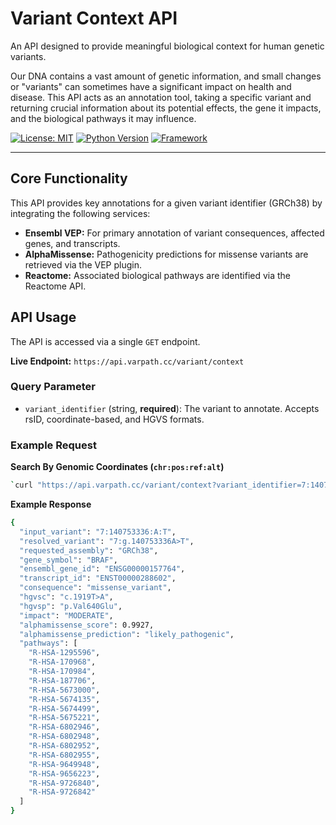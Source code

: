 # Variant Context API

An API designed to provide meaningful biological context for human genetic variants.

Our DNA contains a vast amount of genetic information, and small changes or "variants" can sometimes have a significant impact on health and disease. This API acts as an annotation tool, taking a specific variant and returning crucial information about its potential effects, the gene it impacts, and the biological pathways it may influence.


[![License: MIT](https://img.shields.io/badge/License-MIT-yellow.svg)](https://opensource.org/licenses/MIT)
[![Python Version](https://img.shields.io/badge/python-3.11+-blue.svg)](https://www.python.org/downloads/)
[![Framework](https://img.shields.io/badge/Framework-FastAPI-green.svg)](https://fastapi.tiangolo.com/)

---

## Core Functionality

This API provides key annotations for a given variant identifier (GRCh38) by integrating the following services:

* **Ensembl VEP:** For primary annotation of variant consequences, affected genes, and transcripts.
* **AlphaMissense:** Pathogenicity predictions for missense variants are retrieved via the VEP plugin.
* **Reactome:** Associated biological pathways are identified via the Reactome API.

## API Usage

The API is accessed via a single `GET` endpoint.

**Live Endpoint:** `https://api.varpath.cc/variant/context`

### Query Parameter

* `variant_identifier` (string, **required**): The variant to annotate. Accepts rsID, coordinate-based, and HGVS formats.

### Example Request

**Search By Genomic Coordinates (`chr:pos:ref:alt`)**

```bash
`curl "https://api.varpath.cc/variant/context?variant_identifier=7:140753336:A:T"`
```

**Example Response**

```bash
{
  "input_variant": "7:140753336:A:T",
  "resolved_variant": "7:g.140753336A>T",
  "requested_assembly": "GRCh38",
  "gene_symbol": "BRAF",
  "ensembl_gene_id": "ENSG00000157764",
  "transcript_id": "ENST00000288602",
  "consequence": "missense_variant",
  "hgvsc": "c.1919T>A",
  "hgvsp": "p.Val640Glu",
  "impact": "MODERATE",
  "alphamissense_score": 0.9927,
  "alphamissense_prediction": "likely_pathogenic",
  "pathways": [
    "R-HSA-1295596",
    "R-HSA-170968",
    "R-HSA-170984",
    "R-HSA-187706",
    "R-HSA-5673000",
    "R-HSA-5674135",
    "R-HSA-5674499",
    "R-HSA-5675221",
    "R-HSA-6802946",
    "R-HSA-6802948",
    "R-HSA-6802952",
    "R-HSA-6802955",
    "R-HSA-9649948",
    "R-HSA-9656223",
    "R-HSA-9726840",
    "R-HSA-9726842"
  ]
}
```
